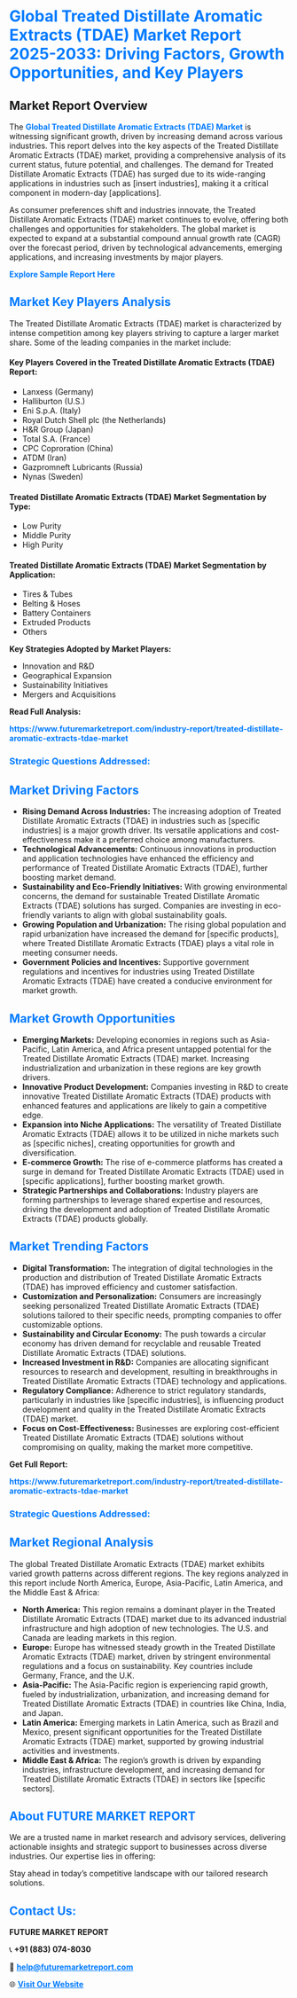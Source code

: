 <h1 style="color: #007BFF;">Global Treated Distillate Aromatic Extracts (TDAE) Market Report 2025-2033: Driving Factors, Growth Opportunities, and Key Players</h1>

<section id="overview">
<h2>Market Report Overview</h2>
<p>The <a href="https://www.futuremarketreport.com/industry-report/treated-distillate-aromatic-extracts-tdae-market" style="color: #007BFF; text-decoration: none;"><strong>Global Treated Distillate Aromatic Extracts (TDAE) Market</strong></a> is witnessing significant growth, driven by increasing demand across various industries. This report delves into the key aspects of the Treated Distillate Aromatic Extracts (TDAE) market, providing a comprehensive analysis of its current status, future potential, and challenges. The demand for Treated Distillate Aromatic Extracts (TDAE) has surged due to its wide-ranging applications in industries such as [insert industries], making it a critical component in modern-day [applications].</p>
<p>As consumer preferences shift and industries innovate, the Treated Distillate Aromatic Extracts (TDAE) market continues to evolve, offering both challenges and opportunities for stakeholders. The global market is expected to expand at a substantial compound annual growth rate (CAGR) over the forecast period, driven by technological advancements, emerging applications, and increasing investments by major players.</p>
</section>

<section id="overview">
<p><a href="https://www.futuremarketreport.com/request-sample/reportId=114834" style="color: #007BFF; text-decoration: none;"><strong>Explore Sample Report Here</strong></a></p>
</section>

<section id="key-players">
<h2 style="color: #007BFF;">Market Key Players Analysis</h2>
<p>The Treated Distillate Aromatic Extracts (TDAE) market is characterized by intense competition among key players striving to capture a larger market share. Some of the leading companies in the market include:</p>
<h4>Key Players Covered in the Treated Distillate Aromatic Extracts (TDAE) Report:</h4>
<ul><li>Lanxess (Germany)</li><li>Halliburton (U.S.)</li><li>Eni S.p.A. (Italy)</li><li>Royal Dutch Shell plc (the Netherlands)</li><li>H&amp;R Group (Japan)</li><li>Total S.A. (France)</li><li>CPC Coproration (China)</li><li>ATDM (Iran)</li><li>Gazpromneft Lubricants (Russia)</li><li>Nynas (Sweden)</li></ul>
<h4>Treated Distillate Aromatic Extracts (TDAE) Market Segmentation by Type:</h4>
<ul><li>Low Purity</li><li>Middle Purity</li><li>High Purity</li></ul>

<h4>Treated Distillate Aromatic Extracts (TDAE) Market Segmentation by Application:</h4>
<ul><li>Tires &amp; Tubes</li><li>Belting &amp; Hoses</li><li>Battery Containers</li><li>Extruded Products</li><li>Others</li></ul>
<p><strong>Key Strategies Adopted by Market Players:</strong></p>
<ul>
<li>Innovation and R&D</li>
<li>Geographical Expansion</li>
<li>Sustainability Initiatives</li>
<li>Mergers and Acquisitions</li>
</ul>
</section>

<section>
<p><strong>Read Full Analysis: </strong></p><a href="https://www.futuremarketreport.com/industry-report/treated-distillate-aromatic-extracts-tdae-market" style="color: #007BFF; text-decoration: none;"><strong>https://www.futuremarketreport.com/industry-report/treated-distillate-aromatic-extracts-tdae-market</strong></a>
<h3 style="color: #007BFF;">Strategic Questions Addressed:</h3>
</section>

<section id="driving-factors">
<h2 style="color: #007BFF;">Market Driving Factors</h2>
<ul>
<li><strong>Rising Demand Across Industries:</strong> The increasing adoption of Treated Distillate Aromatic Extracts (TDAE) in industries such as [specific industries] is a major growth driver. Its versatile applications and cost-effectiveness make it a preferred choice among manufacturers.</li>
<li><strong>Technological Advancements:</strong> Continuous innovations in production and application technologies have enhanced the efficiency and performance of Treated Distillate Aromatic Extracts (TDAE), further boosting market demand.</li>
<li><strong>Sustainability and Eco-Friendly Initiatives:</strong> With growing environmental concerns, the demand for sustainable Treated Distillate Aromatic Extracts (TDAE) solutions has surged. Companies are investing in eco-friendly variants to align with global sustainability goals.</li>
<li><strong>Growing Population and Urbanization:</strong> The rising global population and rapid urbanization have increased the demand for [specific products], where Treated Distillate Aromatic Extracts (TDAE) plays a vital role in meeting consumer needs.</li>
<li><strong>Government Policies and Incentives:</strong> Supportive government regulations and incentives for industries using Treated Distillate Aromatic Extracts (TDAE) have created a conducive environment for market growth.</li>
</ul>
</section>

<section id="growth-opportunities">
<h2 style="color: #007BFF;">Market Growth Opportunities</h2>
<ul>
<li><strong>Emerging Markets:</strong> Developing economies in regions such as Asia-Pacific, Latin America, and Africa present untapped potential for the Treated Distillate Aromatic Extracts (TDAE) market. Increasing industrialization and urbanization in these regions are key growth drivers.</li>
<li><strong>Innovative Product Development:</strong> Companies investing in R&D to create innovative Treated Distillate Aromatic Extracts (TDAE) products with enhanced features and applications are likely to gain a competitive edge.</li>
<li><strong>Expansion into Niche Applications:</strong> The versatility of Treated Distillate Aromatic Extracts (TDAE) allows it to be utilized in niche markets such as [specific niches], creating opportunities for growth and diversification.</li>
<li><strong>E-commerce Growth:</strong> The rise of e-commerce platforms has created a surge in demand for Treated Distillate Aromatic Extracts (TDAE) used in [specific applications], further boosting market growth.</li>
<li><strong>Strategic Partnerships and Collaborations:</strong> Industry players are forming partnerships to leverage shared expertise and resources, driving the development and adoption of Treated Distillate Aromatic Extracts (TDAE) products globally.</li>
</ul>
</section>

<section id="trending-factors">
<h2 style="color: #007BFF;">Market Trending Factors</h2>
<ul>
<li><strong>Digital Transformation:</strong> The integration of digital technologies in the production and distribution of Treated Distillate Aromatic Extracts (TDAE) has improved efficiency and customer satisfaction.</li>
<li><strong>Customization and Personalization:</strong> Consumers are increasingly seeking personalized Treated Distillate Aromatic Extracts (TDAE) solutions tailored to their specific needs, prompting companies to offer customizable options.</li>
<li><strong>Sustainability and Circular Economy:</strong> The push towards a circular economy has driven demand for recyclable and reusable Treated Distillate Aromatic Extracts (TDAE) solutions.</li>
<li><strong>Increased Investment in R&D:</strong> Companies are allocating significant resources to research and development, resulting in breakthroughs in Treated Distillate Aromatic Extracts (TDAE) technology and applications.</li>
<li><strong>Regulatory Compliance:</strong> Adherence to strict regulatory standards, particularly in industries like [specific industries], is influencing product development and quality in the Treated Distillate Aromatic Extracts (TDAE) market.</li>
<li><strong>Focus on Cost-Effectiveness:</strong> Businesses are exploring cost-efficient Treated Distillate Aromatic Extracts (TDAE) solutions without compromising on quality, making the market more competitive.</li>
</ul>
</section>

<section>
<p><strong>Get Full Report: </strong></p><a href="https://www.futuremarketreport.com/industry-report/treated-distillate-aromatic-extracts-tdae-market" style="color: #007BFF; text-decoration: none;"><strong>https://www.futuremarketreport.com/industry-report/treated-distillate-aromatic-extracts-tdae-market</strong></a>
<h3 style="color: #007BFF;">Strategic Questions Addressed:</h3>
</section>


<section id="regional-analysis">
<h2 style="color: #007BFF;">Market Regional Analysis</h2>
<p>The global Treated Distillate Aromatic Extracts (TDAE) market exhibits varied growth patterns across different regions. The key regions analyzed in this report include North America, Europe, Asia-Pacific, Latin America, and the Middle East & Africa:</p>
<ul>
<li><strong>North America:</strong> This region remains a dominant player in the Treated Distillate Aromatic Extracts (TDAE) market due to its advanced industrial infrastructure and high adoption of new technologies. The U.S. and Canada are leading markets in this region.</li>
<li><strong>Europe:</strong> Europe has witnessed steady growth in the Treated Distillate Aromatic Extracts (TDAE) market, driven by stringent environmental regulations and a focus on sustainability. Key countries include Germany, France, and the U.K.</li>
<li><strong>Asia-Pacific:</strong> The Asia-Pacific region is experiencing rapid growth, fueled by industrialization, urbanization, and increasing demand for Treated Distillate Aromatic Extracts (TDAE) in countries like China, India, and Japan.</li>
<li><strong>Latin America:</strong> Emerging markets in Latin America, such as Brazil and Mexico, present significant opportunities for the Treated Distillate Aromatic Extracts (TDAE) market, supported by growing industrial activities and investments.</li>
<li><strong>Middle East & Africa:</strong> The region’s growth is driven by expanding industries, infrastructure development, and increasing demand for Treated Distillate Aromatic Extracts (TDAE) in sectors like [specific sectors].</li>
</ul>
</section>

<footer>
<h2 style="color: #007BFF;">About FUTURE MARKET REPORT</h2>
<p>We are a trusted name in market research and advisory services, delivering actionable insights and strategic support to businesses across diverse industries. Our expertise lies in offering:</p>

<p>Stay ahead in today’s competitive landscape with our tailored research solutions.</p>

<h2 style="color: #007BFF;">Contact Us:</h2>
<p><strong>FUTURE MARKET REPORT</strong></p>
<p>📞 <strong>+91 (883) 074-8030</strong></p>
<p>📧 <strong><a href="mailto:help@futuremarketreport.com" style="color: #007BFF;">help@futuremarketreport.com</a></strong></p>
<p>🌐 <strong><a href="https://www.futuremarketreport.com/" style="color: #007BFF;">Visit Our Website</a></strong></p>
</footer>